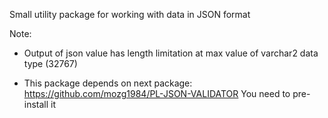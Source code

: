 
Small utility package for working with data in JSON format
   
Note: 
   - Output of json value has length limitation at max value of varchar2 data type (32767)
      
   - This package depends on next package: https://github.com/mozg1984/PL-JSON-VALIDATOR
     You need to pre-install it
